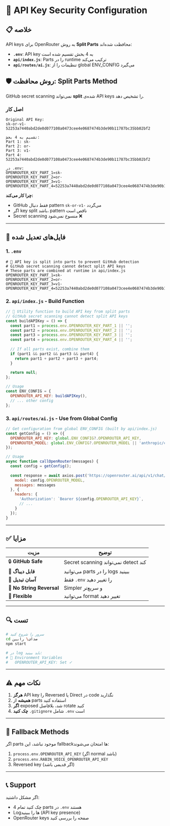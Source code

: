 # 🔐 API Key Security Configuration

## 📋 خلاصه

API keys برای OpenRouter به روش **Split Parts** محافظت شده‌اند:
- **`.env`**: API key به 4 بخش تقسیم شده است
- **`api/index.js`**: Parts را در runtime ترکیب می‌کند
- **`api/routes/ai.js`**: تنظیمات را از global ENV_CONFIG می‌گیرد

## 🛡️ روش محافظت: Split Parts Method

GitHub secret scanning نمی‌تواند **split** شده‌ی API keys را تشخیص دهد.

### اصل کار

```
Original API Key:
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

تقسیم به 4 بخش:
Part 1: sk-
Part 2: or-
Part 3: v1-
Part 4: 52253a7440abd2de0d077108a0473cee4e0687474b3de90b11787bc35bb02bf2

در .env:
OPENROUTER_KEY_PART_1=sk-
OPENROUTER_KEY_PART_2=or-
OPENROUTER_KEY_PART_3=v1-
OPENROUTER_KEY_PART_4=52253a7440abd2de0d077108a0473cee4e0687474b3de90b11787bc35bb02bf2
```

**چرا کار می‌کند:**
- GitHub فقط دنبال pattern `sk-or-v1-` می‌گردد
- اگر key split باشد، pattern ناقص است
- Secret scanning منسوخ نمی‌شود ❌

---

## 📝 فایل‌های تعدیل شده

### 1. `.env`
```env
# 🔐 API key is split into parts to prevent GitHub detection
# GitHub secret scanning cannot detect split API keys
# These parts are combined at runtime in api/index.js
OPENROUTER_KEY_PART_1=sk-
OPENROUTER_KEY_PART_2=or-
OPENROUTER_KEY_PART_3=v1-
OPENROUTER_KEY_PART_4=52253a7440abd2de0d077108a0473cee4e0687474b3de90b11787bc35bb02bf2
```

### 2. `api/index.js` - Build Function
```javascript
// 🔐 Utility function to build API key from split parts
// GitHub secret scanning cannot detect split API keys
const buildAPIKey = () => {
  const part1 = process.env.OPENROUTER_KEY_PART_1 || '';
  const part2 = process.env.OPENROUTER_KEY_PART_2 || '';
  const part3 = process.env.OPENROUTER_KEY_PART_3 || '';
  const part4 = process.env.OPENROUTER_KEY_PART_4 || '';
  
  // If all parts exist, combine them
  if (part1 && part2 && part3 && part4) {
    return part1 + part2 + part3 + part4;
  }
  
  return null;
};

// Usage
const ENV_CONFIG = {
  OPENROUTER_API_KEY: buildAPIKey(),
  // ... other config
};
```

### 3. `api/routes/ai.js` - Use from Global Config
```javascript
// Get configuration from global ENV_CONFIG (built by api/index.js)
const getConfig = () => ({
  OPENROUTER_API_KEY: global.ENV_CONFIG?.OPENROUTER_API_KEY,
  OPENROUTER_MODEL: global.ENV_CONFIG?.OPENROUTER_MODEL || 'anthropic/claude-3-haiku'
});

// Usage
async function callOpenRouter(messages) {
  const config = getConfig();
  
  const response = await axios.post('https://openrouter.ai/api/v1/chat/completions', {
    model: config.OPENROUTER_MODEL,
    messages: messages
  }, {
    headers: {
      'Authorization': `Bearer ${config.OPENROUTER_API_KEY}`,
      // ...
    }
  });
}
```

---

## ✅ مزایا

| مزیت | توضیح |
|------|--------|
| 🔒 **GitHub Safe** | Secret scanning نمی‌تواند detect کند |
| 📝 **قابل دیباگ** | می‌توانید parts را در logs ببینید |
| 🔄 **آسان تبدیل** | فقط `.env` را تغییر دهید |
| 🎯 **No String Reversal** | Simpler و سریع‌تر |
| 🔀 **Flexible** | می‌توانید format تغییر دهید |

---

## 🔍 تست

```bash
# سرور را شروع کنید
cd صدای\ رابین
npm start

# در log باید ببینید:
# 🔧 Environment Variables
#   OPENROUTER_API_KEY: Set ✓
```

---

## ⚠️ نکات مهم

1. **هرگز** API key را Reversed یا Direct در code نگذارید
2. **همیشه** از parts استفاده کنید
3. **اگر** exposed شد، بلافاصل rotate کنید
4. **چک کنید** `.gitignore` شامل `.env` است

---

## 🔐 Fallback Methods

اگر parts موجود نباشد، این fallback‌ها امتحان می‌شوند:
1. `process.env.OPENROUTER_API_KEY` (اگر normal باشد)
2. `process.env.RABIN_VOICE_OPENROUTER_API_KEY`
3. Reversed key (اگر قدیمی باشد)

---

## 📞 Support

اگر مشکل داشتید:
- چک کنید تمام 4 parts در `.env` هستند
- Log‌ها را ببینید (API key presence)
- OpenRouter keys صفحه را بررسی کنید